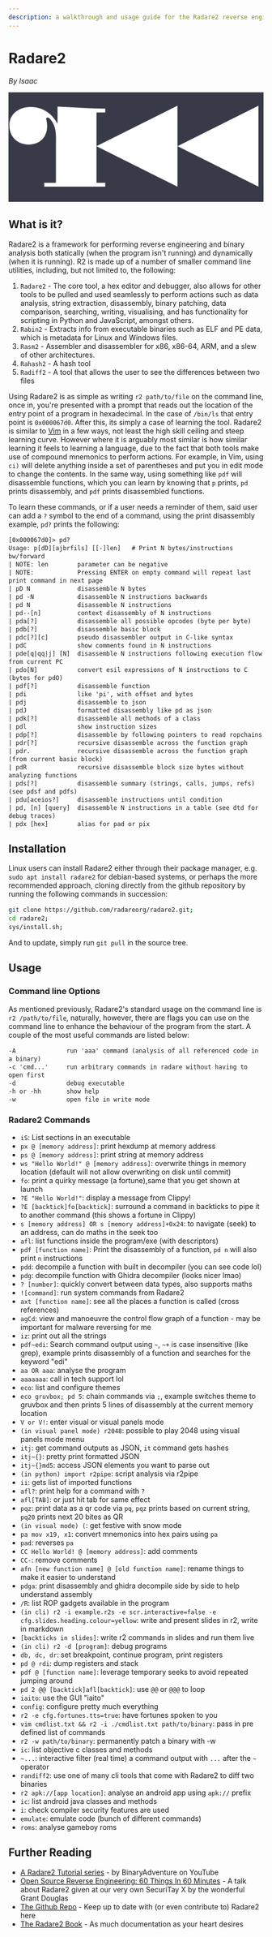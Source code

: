 ```yaml
---
description: a walkthrough and usage guide for the Radare2 reverse engineering framework
---
```


# Radare2

_By_ _Isaac_

![The Radare2 Logo](media/r2logo.png)

## What is it?

Radare2 is a framework for performing reverse engineering and binary analysis both statically (when the program isn't running) and dynamically (when it is running). R2 is made up of a number of smaller command line utilities, including, but not limited to, the following:

1. `Radare2` - The core tool, a hex editor and debugger, also allows for other tools to be pulled and used seamlessly to perform actions such as data analysis, string extraction, disassembly, binary patching, data comparison, searching, writing, visualising, and has functionality for scripting in Python and JavaScript, amongst others.
2. `Rabin2` - Extracts info from executable binaries such as ELF and PE data, which is metadata for Linux and Windows files.
3. `Rasm2` - Assembler and disassembler for x86, x86-64, ARM, and a slew of other architectures.
4. `Rahash2` - A hash tool
5. `Radiff2` - A tool that allows the user to see the differences between two files 

Using Radare2 is as simple as writing `r2 path/to/file` on the command line, once in, you're presented with a prompt that reads out the location of the entry point of a program in hexadecimal. In the case of `/bin/ls` that entry point is `0x000067d0`. After this, its simply a case of learning the tool. Radare2 is similar to [Vim](help-guides\software\tools\vim.md) in a few ways, not least the high skill ceiling and steep learning curve. However where it is arguably most similar is how similar learning it feels to learning a language, due to the fact that both tools make use of compound mnemonics to perform actions. For example, in Vim, using `ci)` will delete anything inside a set of parentheses and put you in edit mode to change the contents. In the same way, using something like `pdf` will disassemble functions, which you can learn by knowing that `p` prints, `pd` prints disassembly, and `pdf` prints disassembled functions.

To learn these commands, or if a user needs a reminder of them, said user can add a `?` symbol to the end of a command, using the print disassembly example, `pd?` prints the following:

```
[0x000067d0]> pd?
Usage: p[dD][ajbrfils] [[-]len]   # Print N bytes/instructions bw/forward
| NOTE: len        parameter can be negative
| NOTE:            Pressing ENTER on empty command will repeat last print command in next page
| pD N             disassemble N bytes
| pd -N            disassemble N instructions backwards
| pd N             disassemble N instructions
| pd--[n]          context disassembly of N instructions
| pda[?]           disassemble all possible opcodes (byte per byte)
| pdb[?]           disassemble basic block
| pdc[?][c]        pseudo disassembler output in C-like syntax
| pdC              show comments found in N instructions
| pde[q|qq|j] [N]  disassemble N instructions following execution flow from current PC
| pdo[N]           convert esil expressions of N instructions to C (bytes for pdO)
| pdf[?]           disassemble function
| pdi              like 'pi', with offset and bytes
| pdj              disassemble to json
| pdJ              formatted disassembly like pd as json
| pdk[?]           disassemble all methods of a class
| pdl              show instruction sizes
| pdp[?]           disassemble by following pointers to read ropchains
| pdr[?]           recursive disassemble across the function graph
| pdr.             recursive disassemble across the function graph (from current basic block)
| pdR              recursive disassemble block size bytes without analyzing functions
| pds[?]           disassemble summary (strings, calls, jumps, refs) (see pdsf and pdfs)
| pdu[aceios?]     disassemble instructions until condition
| pd, [n] [query]  disassemble N instructions in a table (see dtd for debug traces)
| pdx [hex]        alias for pad or pix

```

## Installation

Linux users can install Radare2 either through their package manager, e.g. `sudo apt install radare2` for debian-based systems, or perhaps the more recommended approach, cloning directly from the github repository by running the following commands in succession:

```sh
git clone https://github.com/radareorg/radare2.git;
cd radare2;
sys/install.sh;
```

And to update, simply run `git pull` in the source tree.

## Usage

### Command line Options

As mentioned previously, Radare2's standard usage on the command line is `r2 /path/to/file`, naturally, however, there are flags you can use on the command line to enhance the behaviour of the program from the start. A couple of the most useful commands are listed below:

```
-A              run 'aaa' command (analysis of all referenced code in a binary)
-c 'cmd...'     run arbitrary commands in radare without having to open first
-d              debug executable
-h or -hh       show help
-w              open file in write mode
```

### Radare2 Commands

- `iS`: List sections in an executable
- `px @ [memory address]`: print hexdump at memory address
- `ps @ [memory address]`: print string at memory address
- `ws "Hello World!" @ [memory address]`: overwrite things in memory location (default will not allow overwriting on disk until commit)
- `fo`: print a quirky message (a fortune),same that you get shown at launch
- `?E "Hello World!"`: display a message from Clippy!
- `?E [backtick]fo[backtick]`: surround a command in backticks to pipe it to another command (this shows a fortune in Clippy)
- `s [memory address] OR s [memory address]+0x24`: to navigate (seek) to an address, can do maths in the seek too
- `afl`: list functions inside the program/exe (with descriptors)
- `pdf [function name]`: Print the disassembly of a function, `pd n` will also print `n` instructions
- `pdd`: decompile a function with built in decompiler (you can see code lol)
- `pdg`: decompile function with Ghidra decompiler (looks nicer lmao)
- `? [number]`: quickly convert between data types, also supports maths
- `![command]`: run system commands from Radare2
- `axt [function name]`: see all the places a function is called (cross references)
- `agCd`: view and manoeuvre the control flow graph of a function - may be important for malware reversing for me
- `iz`: print out all the strings
- `pdf~edi`: Search command output using `~`, `~+` is case insensitive (like grep), example prints disassembly of a function and searches for the keyword "edi"
- `aa OR aaa`: analyse the program
- `aaaaaaa`: call in tech support lol 
- `eco`: list and configure themes 
- `eco gruvbox; pd 5`: chain commands via `;`, example switches theme to gruvbox and then prints 5 lines of disassembly at the current memory location
- `V or V!`: enter visual or visual panels mode 
- `(in visual panel mode) r2048`: possible to play 2048 using visual panels mode menu
- `itj`: get command outputs as JSON, `it` command gets hashes
- `itj~{}`: pretty print formatted JSON 
- `itj~{}md5`: access JSON elements you want to parse out 
- `(in python) import r2pipe`: script analysis via r2pipe 
- `ii`: gets list of imported functions 
- `afl?`: print help for a command with `?`
- `afl[TAB]`: or just hit tab for same effect 
- `pqz`: print data as a qr code via `pq`, `pqz` prints based on current string, `pq20` prints next 20 bites as QR
- `(in visual mode) (`: get festive with snow mode
- `pa mov x19, x1`: convert mnemonics into hex pairs using `pa`
- `pad`: reverses `pa`
- `CC Hello World! @ [memory address]`: add comments 
- `CC-`: remove comments
- `afn [new function name] @ [old function name]`: rename things to make it easier to understand
- `pdga`: print disassembly and ghidra decompile side by side to help understand assembly
- `/R`: list ROP gadgets available in the program
- `(in cli) r2 -i example.r2s -e scr.interactive=false -e cfg.slides.heading.colour=yellow`: write and present slides in r2, write in markdown
- `[backticks in slides]`: write r2 commands in slides and run them live
- `(in cli) r2 -d [program]`: debug programs 
- `db, dc, dr`: set breakpoint, continue program, print registers
- `pd @ rdi`: dump registers and stack
- `pdf @ [function name]`: leverage temporary seeks to avoid repeated jumping around
- `pd 2 @@ [backtick]afl[backtick]`: use `@@` or `@@@` to loop
- `iaito`: use the GUI "iaito"
- `config`: configure pretty much everything
- `r2 -e cfg.fortunes.tts=true`: have fortunes spoken to you
- `vim cmdlist.txt && r2 -i ./cmdlist.txt path/to/binary`: pass in pre defined list of commands
- `r2 -w path/to/binary`: permanently patch a binary with -w
- `ic`: list objective c classes and methods
- `~...`: interactive filter (real time) a command output with `...` after the `~` operator
- `randiff2`: use one of many cli tools that come with Radare2 to diff two binaries
- `r2 apk://[app location]`: analyse an android app using `apk://` prefix 
- `ic`: list android java classes and methods
- `i`: check compiler security features are used 
- `emulate`: emulate code (bunch of different commands)
- `roms`: analyse gameboy roms

## Further Reading

* [A Radare2 Tutorial series](https://www.youtube.com/playlist?list=PLg_QXA4bGHpvsW-qeoi3_yhiZg8zBzNwQ) - by BinaryAdventure on YouTube
* [Open Source Reverse Engineering: 60 Things In 60 Minutes](https://www.youtube.com/watch?v=7l67hP23OIE) - A talk about Radare2 given at our very own SecuriTay X by the wonderful Grant Douglas
* [The Github Repo](https://github.com/radareorg/radare2) - Keep up to date with (or even contribute to) Radare2 here
* [The Radare2 Book](https://book.rada.re/index.html) - As much documentation as your heart desires